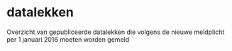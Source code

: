 # datalekken
Overzicht van gepubliceerde datalekken die volgens de nieuwe meldplicht per 1 januari 2016 moeten worden gemeld
